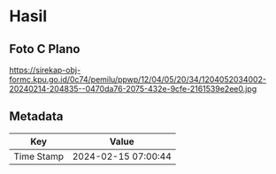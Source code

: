 # Hasil

## Foto C Plano

https://sirekap-obj-formc.kpu.go.id/0c74/pemilu/ppwp/12/04/05/20/34/1204052034002-20240214-204835--0470da76-2075-432e-9cfe-2161539e2ee0.jpg


## Metadata

| Key        | Value               |
| ---------- | ------------------- |
| Time Stamp | 2024-02-15 07:00:44 |



